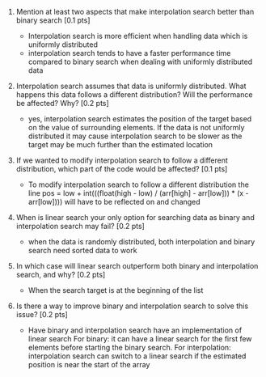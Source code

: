 1. Mention at least two aspects that make interpolation search better 
than binary search [0.1 pts]
    - Interpolation search is more efficient when handling data which is 
    uniformly distributed
    - interpolation search tends to have a faster performance time compared
    to binary search when dealing with uniformly distributed data

2. Interpolation search assumes that data is uniformly distributed.
What happens this data follows a different distribution? Will the
performance be affected? Why? [0.2 pts]
    - yes, interpolation search estimates the position of the target based
    on the value of surrounding elements. If the data is not uniformly distributed
    it may cause interpolation search to be slower as the target may be much
    further than the estimated location

3. If we wanted to modify interpolation search to follow a different
distribution, which part of the code would be affected? [0.1 pts]
    - To modify interpolation search to follow a different distribution the line
    pos = low + int(((float(high - low) / (arr[high] - arr[low])) * (x - arr[low])))
    will have to be reflected on and changed

4. When is linear search your only option for searching data as
binary and interpolation search may fail? [0.2 pts]
    - when the data is randomly distributed, both interpolation and binary
    search need sorted data to work

5. In which case will linear search outperform both binary and
interpolation search, and why? [0.2 pts]
    - When the search target is at the beginning of the list

6. Is there a way to improve binary and interpolation search to solve
this issue? [0.2 pts]
    - Have binary and interpolation search have an implementation of linear
    search
    For binary: it can have a linear search for the first few elements before 
    starting the binary search.
    For interpolation: interpolation search can switch to a linear search if the
    estimated position is near the start of the array

